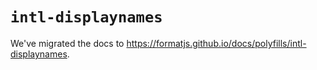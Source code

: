 # `intl-displaynames`

We've migrated the docs to https://formatjs.github.io/docs/polyfills/intl-displaynames.
